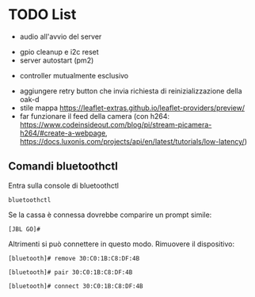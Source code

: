 # TODO List
+ audio all'avvio del server
- gpio cleanup e i2c reset
- server autostart (pm2)
+ controller mutualmente esclusivo
- aggiungere retry button che invia richiesta di reinizializzazione della oak-d
- stile mappa https://leaflet-extras.github.io/leaflet-providers/preview/
- far funzionare il feed della camera (con h264: https://www.codeinsideout.com/blog/pi/stream-picamera-h264/#create-a-webpage, https://docs.luxonis.com/projects/api/en/latest/tutorials/low-latency/)


## Comandi bluetoothctl
Entra sulla console di bluetoothctl

`bluetoothctl`

Se la cassa è connessa dovrebbe comparire un prompt simile:

`[JBL GO]# `

Altrimenti si può connettere in questo modo. Rimuovere il dispositivo:

`[bluetooth]# remove 30:C0:1B:C8:DF:4B`

`[bluetooth]# pair 30:C0:1B:C8:DF:4B`

`[bluetooth]# connect 30:C0:1B:C8:DF:4B`